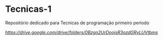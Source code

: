 # Tecnicas-1
Repositório dedicado para Tecnicas de programação primeiro periodo 


*https://drive.google.com/drive/folders/0Bzgn2UrDoojsR3ozdGRyLUVtbms*
